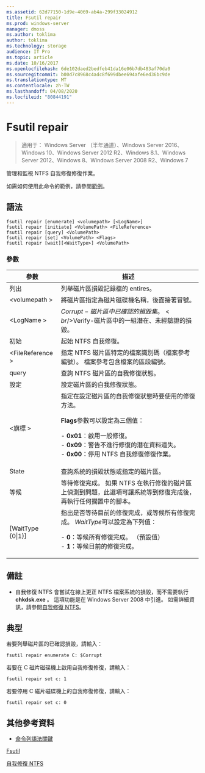 ```yaml
---
ms.assetid: 62d77150-1d9e-4069-ab4a-299f33024912
title: Fsutil repair
ms.prod: windows-server
manager: dmoss
ms.author: toklima
author: toklima
ms.technology: storage
audience: IT Pro
ms.topic: article
ms.date: 10/16/2017
ms.openlocfilehash: 6de102daed2bedfeb41da16e06b7db483af70da0
ms.sourcegitcommit: b00d7c8968c4adc8f699dbee694afe6ed36bc9de
ms.translationtype: MT
ms.contentlocale: zh-TW
ms.lasthandoff: 04/08/2020
ms.locfileid: "80844191"
---
```

# <a name="fsutil-repair"></a>Fsutil repair
>適用于： Windows Server （半年通道）、Windows Server 2016、Windows 10、Windows Server 2012 R2、Windows 8.1、Windows Server 2012、Windows 8、Windows Server 2008 R2、Windows 7

管理和監視 NTFS 自我修復修復作業。

如需如何使用此命令的範例，請參閱[範例](#BKMK_examples)。

## <a name="syntax"></a>語法

```
fsutil repair [enumerate] <volumepath> [<LogName>]
fsutil repair [initiate] <VolumePath> <FileReference>
fsutil repair [query] <VolumePath>
fsutil repair [set] <VolumePath> <Flags>
fsutil repair [wait][<WaitType>] <VolumePath>

```

### <a name="parameters"></a>參數

|參數|描述|
|-------------|---------------|
|列出|列舉磁片區損毀記錄檔的 entires。|
|\<volumepath >|將磁片區指定為磁片磁碟機名稱，後面接著冒號。|
|\<LogName >|$Corrupt-磁片區中已確認的損毀集。<br />$Verify-磁片區中的一組潛在、未經驗證的損毀。|
|初始|起始 NTFS 自我修復。|
|\<FileReference >|指定 NTFS 磁片區特定的檔案識別碼（檔案參考編號）。 檔案參考包含檔案的區段編號。|
|query|查詢 NTFS 磁片區的自我修復狀態。|
|設定|設定磁片區的自我修復狀態。|
|\<旗標 >|指定在設定磁片區的自我修復狀態時要使用的修復方法。<p>**Flags**參數可以設定為三個值：<p>-   **0x01**：啟用一般修復。<br />-   **0x09**：警告不進行修復的潛在資料遺失。<br />-   **0x00**：停用 NTFS 自我修復修復作業。|
|State|查詢系統的損毀狀態或指定的磁片區。|
|等候|等待修復完成。 如果 NTFS 在執行修復的磁片區上偵測到問題，此選項可讓系統等到修復完成後，再執行任何擱置中的腳本。|
|[WaitType {0&#124;1}]|指出是否等待目前的修復完成，或等候所有修復完成。 *WaitType*可以設定為下列值：<p>-   **0**：等候所有修復完成。 （預設值）<br />-   **1**：等候目前的修復完成。|

## <a name="remarks"></a>備註

-   自我修復 NTFS 會嘗試在線上更正 NTFS 檔案系統的損毀，而不需要執行**chkdsk.exe** 。 這項功能是在 Windows Server 2008 中引進。 如需詳細資訊，請參閱[自我修復 NTFS](https://go.microsoft.com/fwlink/?LinkID=165401)。

## <a name="examples"></a><a name="BKMK_examples"></a>典型

若要列舉磁片區的已確認損毀，請輸入：

```
fsutil repair enumerate C: $Corrupt 
```

若要在 C 磁片磁碟機上啟用自我修復修復，請輸入：

```
fsutil repair set c: 1
```

若要停用 C 磁片磁碟機上的自我修復修復，請輸入：

```
fsutil repair set c: 0
```

## <a name="additional-references"></a>其他參考資料
- [命令列語法關鍵](command-line-syntax-key.md)

[Fsutil](Fsutil.md)

[自我修復 NTFS](https://go.microsoft.com/fwlink/?LinkID=165401)


